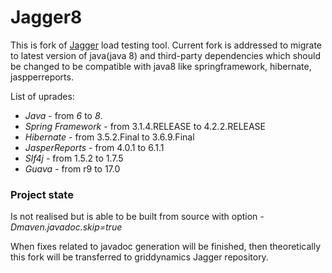 Jagger8
==========

This is fork of [Jagger](https://github.com/griddynamics/jagger) load testing tool.
Current fork is addressed to migrate to latest version of java(java 8) and third-party dependencies which should be changed to be compatible with java8 like springframework, hibernate, jaspperreports.

List of uprades:
* *Java* - from *6* to *8*.
* *Spring Framework* - from 3.1.4.RELEASE to 4.2.2.RELEASE
* *Hibernate* - from 3.5.2.Final to 3.6.9.Final
* *JasperReports* - from 4.0.1 to 6.1.1
* *Slf4j* - from 1.5.2 to 1.7.5
* *Guava* - from r9 to 17.0

 
### Project state
Is not realised but is able to be built from source with option *-Dmaven.javadoc.skip=true*

When fixes related to javadoc generation will be finished, then theoretically this fork will be transferred to griddynamics Jagger repository. 